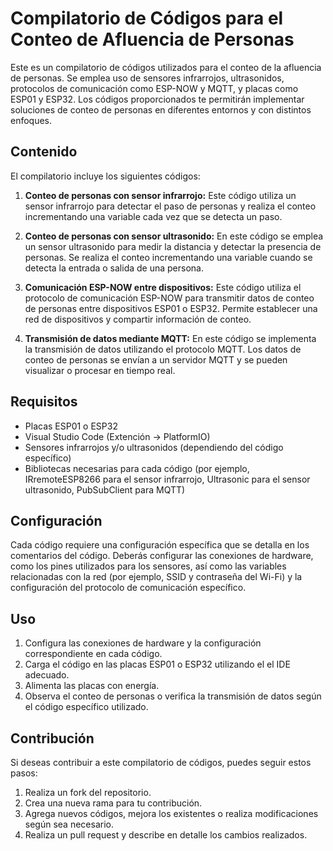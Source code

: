 # Compilatorio de Códigos para el Conteo de Afluencia de Personas

Este es un compilatorio de códigos utilizados para el conteo de la afluencia de personas. Se emplea uso de sensores infrarrojos, ultrasonidos, protocolos de comunicación como ESP-NOW y MQTT, y placas como ESP01 y ESP32. Los códigos proporcionados te permitirán implementar soluciones de conteo de personas en diferentes entornos y con distintos enfoques.

## Contenido

El compilatorio incluye los siguientes códigos:

1. **Conteo de personas con sensor infrarrojo:** Este código utiliza un sensor infrarrojo para detectar el paso de personas y realiza el conteo incrementando una variable cada vez que se detecta un paso.

2. **Conteo de personas con sensor ultrasonido:** En este código se emplea un sensor ultrasonido para medir la distancia y detectar la presencia de personas. Se realiza el conteo incrementando una variable cuando se detecta la entrada o salida de una persona.

3. **Comunicación ESP-NOW entre dispositivos:** Este código utiliza el protocolo de comunicación ESP-NOW para transmitir datos de conteo de personas entre dispositivos ESP01 o ESP32. Permite establecer una red de dispositivos y compartir información de conteo.

4. **Transmisión de datos mediante MQTT:** En este código se implementa la transmisión de datos utilizando el protocolo MQTT. Los datos de conteo de personas se envían a un servidor MQTT y se pueden visualizar o procesar en tiempo real.

## Requisitos

- Placas ESP01 o ESP32
- Visual Studio Code (Extención -> PlatformIO)
- Sensores infrarrojos y/o ultrasonidos (dependiendo del código específico)
- Bibliotecas necesarias para cada código (por ejemplo, IRremoteESP8266 para el sensor infrarrojo, Ultrasonic para el sensor ultrasonido, PubSubClient para MQTT)

## Configuración

Cada código requiere una configuración específica que se detalla en los comentarios del código. Deberás configurar las conexiones de hardware, como los pines utilizados para los sensores, así como las variables relacionadas con la red (por ejemplo, SSID y contraseña del Wi-Fi) y la configuración del protocolo de comunicación específico.

## Uso

1. Configura las conexiones de hardware y la configuración correspondiente en cada código.
2. Carga el código en las placas ESP01 o ESP32 utilizando el el IDE adecuado.
3. Alimenta las placas con energía.
4. Observa el conteo de personas o verifica la transmisión de datos según el código específico utilizado.

## Contribución

Si deseas contribuir a este compilatorio de códigos, puedes seguir estos pasos:

1. Realiza un fork del repositorio.
2. Crea una nueva rama para tu contribución.
3. Agrega nuevos códigos, mejora los existentes o realiza modificaciones según sea necesario.
4. Realiza un pull request y describe en detalle los cambios realizados.
